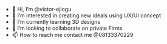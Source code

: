 - 👋 Hi, I’m @victor-ejiogu
- 👀 I’m interested in creating new ideals using UX/UI concept
- 🌱 I’m currently learning 3D designs
- 💞️ I’m looking to collaborate on private Firms
- 📫 How to reach me contact me @08133370229

<!---
victor-ejiogu/victor-ejiogu is a ✨ special ✨ repository because its `README.md` (this file) appears on your GitHub profile.
You can click the Preview link to take a look at your changes.
--->
